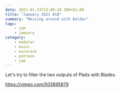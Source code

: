 ```yaml
---
date: 2021-01-23T22:00:28.380+01:00
title: "Jamuary 2021 #18"
summary: "Messing around with Baldes"
tags:
    - jam
    - jamuary
category:
    - modular
    - music
    - eurorack
    - patreon
    - jam
---
```

Let's try to filter the two outputs of Plaits with Blades.

https://vimeo.com/503895879

